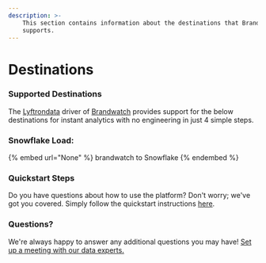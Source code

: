 ```yaml
---
description: >-
    This section contains information about the destinations that Brandwatch
    supports.
---
```


# Destinations

### Supported Destinations

The [Lyftrondata](https://www.lyftrondata.com/) driver of [Brandwatch](None) provides support for the below destinations for instant analytics with no engineering in just 4 simple steps.

### Snowflake Load:

{% embed url="None" %}
brandwatch to Snowflake
{% endembed %}

### Quickstart Steps

Do you have questions about how to use the platform? Don't worry; we've got you covered. Simply follow the quickstart instructions [here](README.md).

### Questions? <a href="#questions" id="questions"></a>

We're always happy to answer any additional questions you may have! [Set up a meeting with our data experts.](https://www.lyftrondata.com/book-a-meeting/)
